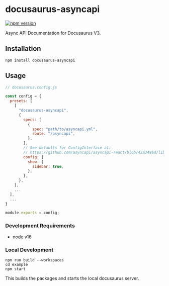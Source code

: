# docusaurus-asyncapi

[![npm version](https://badge.fury.io/js/docusaurus-asyncapi.svg)](https://badge.fury.io/js/docusaurus-asyncapi)

Async API Documentation for Docusaurus V3.

## Installation

```
npm install docusaurus-asyncapi
```

## Usage

```js
// docusaurus.config.js

const config = {
  presets: [
    [
      "docusaurus-asyncapi",
      {
        specs: [
          {
            spec: "path/to/asyncapi.yml",
            route: "/asyncapi",
          },
        ],
        // See defaults for ConfigInterface at:
        // https://github.com/asyncapi/asyncapi-react/blob/42a349ad/library/src/config/default.ts#L7
        config: {
          show: {
            sidebar: true,
          },
        },
      },
    ],
    ...
  ],
  ...
}

module.exports = config;
```

### Development Requirements

- node v16

### Local Development

```
npm run build --workspaces
cd example
npm start
```

This builds the packages and starts the local docusaurus server.
